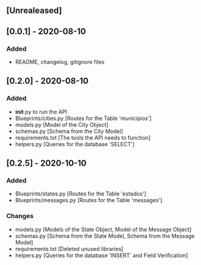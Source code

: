 ## [Unrealeased]

## [0.0.1] - 2020-08-10

### Added
- README, changelog, gitignore files

## [0.2.0] - 2020-08-10

### Added
- __init__.py to run the API
- Blueprints/cities.py [Routes for the Table 'municipios']
- models.py [Model of the City Object]
- schemas.py [Schema from the City Model]
- requirements.txt [The tools the API needs to function]
- helpers.py [Queries for the database 'SELECT']

## [0.2.5] - 2020-10-10

### Added
- Blueprints/states.py [Routes for the Table 'estados']
- Blueprints/messages.py [Routes for the Table 'messages']

### Changes
- models.py [Models of the State Object, Model of the Message Object]
- schemas.py [Schema from the State Model, Schema from the Message Model]
- requirements.txt [Deleted unused libraries]
- helpers.py [Queries for the database 'INSERT' and Field Verification]
